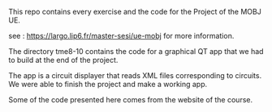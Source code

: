 This repo contains every exercise and the code for the Project of the MOBJ UE. 

see : https://largo.lip6.fr/master-sesi/ue-mobj for more information. 

The directory tme8-10 contains the code for a graphical QT app that we had to build at the end 
of the project. 

The app is a circuit displayer that reads XML files corresponding to circuits. We were able to finish 
the project and make a working app. 

Some of the code presented here comes from the website of the course.   

